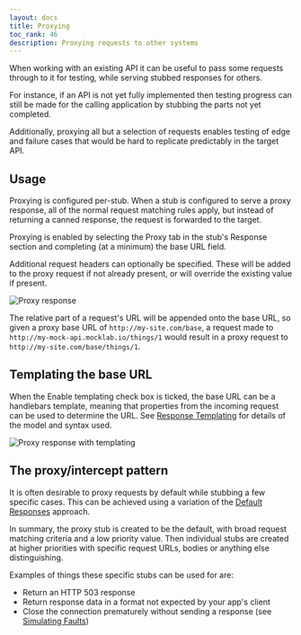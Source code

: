 ```yaml
---
layout: docs
title: Proxying
toc_rank: 46
description: Proxying requests to other systems
---
```


When working with an existing API it can be useful to pass some requests through to it for testing, while
serving stubbed responses for others.
 
For instance, if an API is not yet fully implemented then testing progress can still be made
for the calling application by stubbing the parts not yet completed.

Additionally, proxying all but a selection of requests enables testing of edge and failure cases that would be hard to
replicate predictably in the target API.

## Usage

Proxying is configured per-stub. When a stub is configured to serve a proxy response, all of the normal request matching rules
apply, but instead of returning a canned response, the request is forwarded to the target.

Proxying is enabled by selecting the Proxy tab in the stub's Response section and completing (at a minimum) the base URL field.

Additional request headers can optionally be specified. These will be added to the proxy request if not already present,
or will override the existing value if present.

<img src="/images/screenshots/plain-proxy-response.png" title="Proxy response"/>
 
The relative part of a request's URL will be appended onto the base URL, so given a proxy base URL of `http://my-site.com/base`, a
 request made to `http://my-mock-api.mocklab.io/things/1` would result in a proxy request to `http://my-site.com/base/things/1`.


## Templating the base URL

When the Enable templating check box is ticked, the base URL can be a handlebars template, meaning that properties from the
incoming request can be used to determine the URL. See [Response Templating](/docs/response-templating/) for details of the
model and syntax used.

<img src="/images/screenshots/templated-proxy-response.png" title="Proxy response with templating"/>


## The proxy/intercept pattern

It is often desirable to proxy requests by default while stubbing a few specific cases. This can be achieved using a variation
of the [Default Responses](/docs/default-responses/) approach.

In summary, the proxy stub is created to be the default, with broad request matching criteria and a low priority value. Then
 individual stubs are created at higher priorities with specific request URLs, bodies or anything else distinguishing.
 
Examples of things these specific stubs can be used for are:

* Return an HTTP 503 response
* Return response data in a format not expected by your app's client
* Close the connection prematurely without sending a response (see [Simulating Faults](/docs/simulating-faults/))